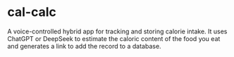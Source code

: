 # cal-calc
A voice-controlled hybrid app for tracking and storing calorie intake. It uses ChatGPT or DeepSeek to estimate the caloric content of the food you eat and generates a link to add the record to a database.
